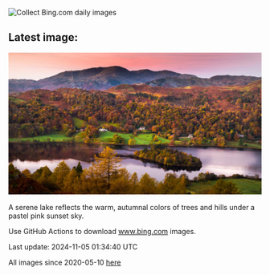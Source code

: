 ![Collect Bing.com daily images](https://github.com/counter2015/bing-daily-images/workflows/Collect%20Bing.com%20daily%20images/badge.svg)
## Latest image:
![](images/CumbriaAutumn.jpg)

A serene lake reflects the warm, autumnal colors of trees and hills under a pastel pink sunset sky.

Use GitHub Actions to download www.bing.com images.

Last update: 2024-11-05 01:34:40 UTC

All images since 2020-05-10 [here](https://github.com/counter2015/bing-daily-images/tree/master/images)
